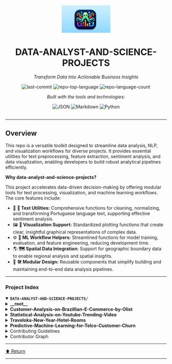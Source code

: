 <div id="top">

<!-- HEADER STYLE: CLASSIC -->
<div align="center">

<img src="data-analyst-and-science-projects.png" width="30%" style="position: relative; top: 0; right: 0;" alt="Project Logo"/>

# DATA-ANALYST-AND-SCIENCE-PROJECTS

<em>Transform Data Into Actionable Business Insights</em>

<!-- BADGES -->
<img src="https://img.shields.io/github/last-commit/reyharighy/data-analyst-and-science-projects?style=flat&logo=git&logoColor=white&color=0080ff" alt="last-commit">
<img src="https://img.shields.io/github/languages/top/reyharighy/data-analyst-and-science-projects?style=flat&color=0080ff" alt="repo-top-language">
<img src="https://img.shields.io/github/languages/count/reyharighy/data-analyst-and-science-projects?style=flat&color=0080ff" alt="repo-language-count">

<em>Built with the tools and technologies:</em>

<img src="https://img.shields.io/badge/JSON-000000.svg?style=flat&logo=JSON&logoColor=white" alt="JSON">
<img src="https://img.shields.io/badge/Markdown-000000.svg?style=flat&logo=Markdown&logoColor=white" alt="Markdown">
<img src="https://img.shields.io/badge/Python-3776AB.svg?style=flat&logo=Python&logoColor=white" alt="Python">

</div>
<br>

---

## Overview

This repo is a versatile toolkit designed to streamline data analysis, NLP, and visualization workflows for diverse projects. It provides essential utilities for text preprocessing, feature extraction, sentiment analysis, and data visualization, enabling developers to build robust analytical pipelines efficiently.

**Why data-analyst-and-science-projects?**

This project accelerates data-driven decision-making by offering modular tools for text processing, visualization, and machine learning workflows. The core features include:

- 🧩 **🎯 Text Utilities:** Comprehensive functions for cleaning, normalizing, and transforming Portuguese language text, supporting effective sentiment analysis.
- 🖼️ **🌟 Visualization Support:** Standardized plotting functions that create clear, insightful graphical representations of complex data.
- ⚙️ **🤖 ML Workflow Helpers:** Streamlined functions for model training, evaluation, and feature engineering, reducing development time.
- 🌎 **🗺️ Spatial Data Integration:** Support for geographic boundary data to enable regional analysis and spatial insights.
- 🔧 **🛠️ Modular Design:** Reusable components that simplify building and maintaining end-to-end data analysis pipelines.

---

### Project Index

<details open>
	<summary><b><code>DATA-ANALYST-AND-SCIENCE-PROJECTS/</code></b></summary>
	<!-- __root__ Submodule -->
	<details>
		<summary><b>__root__</b></summary>
		<blockquote>
			<div class='directory-path' style='padding: 8px 0; color: #666;'>
				<code><b>⦿ __root__</b></code>
			<table style='width: 100%; border-collapse: collapse;'>
			<thead>
				<tr style='background-color: #f8f9fa;'>
					<th style='width: 30%; text-align: left; padding: 8px;'>File Name</th>
					<th style='text-align: left; padding: 8px;'>Summary</th>
				</tr>
			</thead>
			</table>
		</blockquote>
	</details>
	<!-- Customer-Analysis-on-Brazillian-E-Commerce-by-Olist Submodule -->
	<details>
		<summary><b>Customer-Analysis-on-Brazillian-E-Commerce-by-Olist</b></summary>
		<blockquote>
			<div class='directory-path' style='padding: 8px 0; color: #666;'>
				<code><b>⦿ Customer-Analysis-on-Brazillian-E-Commerce-by-Olist</b></code>
			<table style='width: 100%; border-collapse: collapse;'>
			<thead>
				<tr style='background-color: #f8f9fa;'>
					<th style='width: 30%; text-align: left; padding: 8px;'>File Name</th>
					<th style='text-align: left; padding: 8px;'>Summary</th>
				</tr>
			</thead>
				<tr style='border-bottom: 1px solid #eee;'>
					<td style='padding: 8px;'><b><a href='https://github.com/reyharighy/data-analyst-and-science-projects/blob/master/Customer-Analysis-on-Brazillian-E-Commerce-by-Olist/text_utils.py'>text_utils.py</a></b></td>
					<td style='padding: 8px;'>- Provides a comprehensive suite of functions and classes for text preprocessing, feature extraction, and sentiment analysis tailored to Portuguese language data<br>- Facilitates cleaning, normalization, and transformation of textual data, enabling effective sentiment classification and visualization within a larger e-commerce analytics architecture<br>- Supports building robust NLP pipelines for customer feedback insights in the Brazilian e-commerce context.</td>
				</tr>
				<tr style='border-bottom: 1px solid #eee;'>
					<td style='padding: 8px;'><b><a href='https://github.com/reyharighy/data-analyst-and-science-projects/blob/master/Customer-Analysis-on-Brazillian-E-Commerce-by-Olist/viz_utils.py'>viz_utils.py</a></b></td>
					<td style='padding: 8px;'>- The <code>viz_utils.py</code> file serves as a utility module within the Customer Analysis on Brazilian E-Commerce project, providing essential functions for data visualization<br>- Its primary purpose is to streamline and standardize the creation and customization of plots, enabling clear and insightful graphical representations of customer data and e-commerce metrics<br>- By consolidating plotting functions, this module supports the overall architecture of the project, facilitating effective data exploration and communication through visually compelling charts.</td>
				</tr>
				<tr style='border-bottom: 1px solid #eee;'>
					<td style='padding: 8px;'><b><a href='https://github.com/reyharighy/data-analyst-and-science-projects/blob/master/Customer-Analysis-on-Brazillian-E-Commerce-by-Olist/ml_utils.py'>ml_utils.py</a></b></td>
					<td style='padding: 8px;'>- The <code>ml_utils.py</code> file serves as a utility module within the project, providing a collection of functions and classes to streamline machine learning workflows<br>- It facilitates tasks such as model training, evaluation, and analysis for classification and clustering algorithms, enabling data scientists and developers to focus on model development and improvement<br>- Overall, it enhances the efficiency and organization of the machine learning pipeline in the Brazilian e-commerce analysis project.</td>
				</tr>
				<tr style='border-bottom: 1px solid #eee;'>
					<td style='padding: 8px;'><b><a href='https://github.com/reyharighy/data-analyst-and-science-projects/blob/master/Customer-Analysis-on-Brazillian-E-Commerce-by-Olist/custom_transformers.py'>custom_transformers.py</a></b></td>
					<td style='padding: 8px;'>- Custom_transformers.pyThis module provides custom functions and transformer classes designed to streamline data preprocessing and feature engineering within the Brazilian e-commerce analysis project<br>- It facilitates efficient data ingestion and integrates tailored transformation steps into machine learning pipelines, supporting both data optimization and domain-specific processing tasks essential for the overall analytical architecture.</td>
				</tr>
				<tr style='border-bottom: 1px solid #eee;'>
					<td style='padding: 8px;'><b><a href='https://github.com/reyharighy/data-analyst-and-science-projects/blob/master/Customer-Analysis-on-Brazillian-E-Commerce-by-Olist/Brasil.json'>Brasil.json</a></b></td>
					<td style='padding: 8px;'>- Brasil.jsonThis file defines the geographical boundaries and regional classifications within Brazil, specifically detailing the states and their respective regions<br>- It serves as a foundational data source for spatial analysis and visualization tasks within the broader customer analysis project<br>- By providing precise geographic delineations, this file enables the project to associate customer data with specific locations, facilitating regional insights and targeted decision-making across Brazils diverse territories.</td>
				</tr>
				<tr style='border-bottom: 1px solid #eee;'>
					<td style='padding: 8px;'><b><a href='https://github.com/reyharighy/data-analyst-and-science-projects/blob/master/Customer-Analysis-on-Brazillian-E-Commerce-by-Olist/README.md'>README.md</a></b></td>
					<td style='padding: 8px;'>- The code file in this project is designed to facilitate comprehensive analysis of the Brazilian e-commerce marketplace, specifically focusing on data provided by Olist<br>- Its primary purpose is to process, clean, and analyze transactional and customer data to uncover insights into sales performance, customer behavior, and operational efficiency within the Olist platform<br>- By doing so, it supports data-driven decision-making aimed at enhancing marketplace strategies, improving customer satisfaction, and optimizing logistics and sales processes across Brazil’s e-commerce ecosystem.</td>
				</tr>
				<tr style='border-bottom: 1px solid #eee;'>
					<td style='padding: 8px;'><b><a href='https://github.com/reyharighy/data-analyst-and-science-projects/blob/master/Customer-Analysis-on-Brazillian-E-Commerce-by-Olist/Final_Project.ipynb'>Final_Project.ipynb</a></b></td>
					<td style='padding: 8px;'>- Final_Project.ipynbThis Jupyter Notebook serves as the core analytical report for the customer analysis of the Brazilian e-commerce platform Olist<br>- It consolidates data exploration, preprocessing, and insights generation to understand customer behaviors and segmentation<br>- The notebooks primary purpose is to facilitate data-driven decision-making by providing comprehensive analysis and visualizations that highlight key customer patterns, preferences, and potential opportunities for targeted marketing or service improvements within the broader e-commerce data architecture.</td>
				</tr>
			</table>
		</blockquote>
	</details>
	<!-- Statistical-Analysis-on-Youtube-Trending-Video Submodule -->
	<details>
		<summary><b>Statistical-Analysis-on-Youtube-Trending-Video</b></summary>
		<blockquote>
			<div class='directory-path' style='padding: 8px 0; color: #666;'>
				<code><b>⦿ Statistical-Analysis-on-Youtube-Trending-Video</b></code>
			<table style='width: 100%; border-collapse: collapse;'>
			<thead>
				<tr style='background-color: #f8f9fa;'>
					<th style='width: 30%; text-align: left; padding: 8px;'>File Name</th>
					<th style='text-align: left; padding: 8px;'>Summary</th>
				</tr>
			</thead>
				<tr style='border-bottom: 1px solid #eee;'>
					<td style='padding: 8px;'><b><a href='https://github.com/reyharighy/data-analyst-and-science-projects/blob/master/Statistical-Analysis-on-Youtube-Trending-Video/Data_Understanding.ipynb'>Data_Understanding.ipynb</a></b></td>
					<td style='padding: 8px;'>- Data Understanding in YouTube Trending Video AnalysisThis notebook provides a comprehensive exploration of the YouTube trending videos dataset, focusing on understanding the datas structure, content, and key characteristics<br>- It serves as a foundational step within the overall project architecture, enabling informed decision-making for subsequent analysis and modeling tasks<br>- By examining data distributions, identifying patterns, and clarifying data quality, this component ensures that the insights derived are accurate and meaningful, ultimately supporting the project's goal of analyzing trends and viewer engagement on YouTube.</td>
				</tr>
				<tr style='border-bottom: 1px solid #eee;'>
					<td style='padding: 8px;'><b><a href='https://github.com/reyharighy/data-analyst-and-science-projects/blob/master/Statistical-Analysis-on-Youtube-Trending-Video/Data_Preparation.ipynb'>Data_Preparation.ipynb</a></b></td>
					<td style='padding: 8px;'>- Data_Preparation.ipynbThis notebook serves as a crucial component within the overall data pipeline, responsible for transforming raw YouTube trending video data into a structured and analysis-ready format<br>- It imports foundational data understanding modules, ensuring consistency across the project, and performs data cleaning, feature engineering, and preprocessing steps<br>- These preparations enable accurate and insightful statistical analysis of trending videos, supporting the projects goal of understanding trends and patterns in YouTube content performance.</td>
				</tr>
				<tr style='border-bottom: 1px solid #eee;'>
					<td style='padding: 8px;'><b><a href='https://github.com/reyharighy/data-analyst-and-science-projects/blob/master/Statistical-Analysis-on-Youtube-Trending-Video/Explanatory_Data_Analysis.ipynb'>Explanatory_Data_Analysis.ipynb</a></b></td>
					<td style='padding: 8px;'>- Explanatory Data Analysis NotebookThis Jupyter notebook provides a comprehensive exploratory analysis of the YouTube trending videos dataset<br>- Its primary purpose is to uncover key patterns, insights, and trends within the data, facilitating a deeper understanding of factors influencing trending videos on YouTube<br>- This analysis serves as a foundational step for informing subsequent modeling, feature engineering, or strategic decision-making within the broader project architecture.</td>
				</tr>
				<tr style='border-bottom: 1px solid #eee;'>
					<td style='padding: 8px;'><b><a href='https://github.com/reyharighy/data-analyst-and-science-projects/blob/master/Statistical-Analysis-on-Youtube-Trending-Video/README.md'>README.md</a></b></td>
					<td style='padding: 8px;'>- Facilitates comprehensive statistical analysis of YouTube trending videos within the U.S<br>- region, aiming to uncover patterns, relationships, and insights that influence video popularity and engagement<br>- Supports data-driven decision-making by examining correlations, testing hypotheses, and visualizing trends to enhance content strategy and understanding of factors contributing to trending video sustainability.</td>
				</tr>
			</table>
		</blockquote>
	</details>
	<!-- Traveloka-New-Year-Hotel-Rooms Submodule -->
	<details>
		<summary><b>Traveloka-New-Year-Hotel-Rooms</b></summary>
		<blockquote>
			<div class='directory-path' style='padding: 8px 0; color: #666;'>
				<code><b>⦿ Traveloka-New-Year-Hotel-Rooms</b></code>
			<table style='width: 100%; border-collapse: collapse;'>
			<thead>
				<tr style='background-color: #f8f9fa;'>
					<th style='width: 30%; text-align: left; padding: 8px;'>File Name</th>
					<th style='text-align: left; padding: 8px;'>Summary</th>
				</tr>
			</thead>
				<tr style='border-bottom: 1px solid #eee;'>
					<td style='padding: 8px;'><b><a href='https://github.com/reyharighy/data-analyst-and-science-projects/blob/master/Traveloka-New-Year-Hotel-Rooms/Data_Understanding_and_Preparation.ipynb'>Data_Understanding_and_Preparation.ipynb</a></b></td>
					<td style='padding: 8px;'>- SummaryThis notebook serves as the foundational step in the data pipeline for the Traveloka New Year Hotel Rooms project<br>- It focuses on exploring, analyzing, and cleaning the raw data to ensure quality and consistency<br>- By preparing the data effectively, it enables accurate modeling and insights generation, supporting the overall goal of optimizing hotel room offerings and enhancing user experience during the New Year period<br>- This step is crucial for establishing a reliable data foundation for subsequent analysis and machine learning tasks within the project architecture.</td>
				</tr>
				<tr style='border-bottom: 1px solid #eee;'>
					<td style='padding: 8px;'><b><a href='https://github.com/reyharighy/data-analyst-and-science-projects/blob/master/Traveloka-New-Year-Hotel-Rooms/Explanatory_Data_Analysis.ipynb'>Explanatory_Data_Analysis.ipynb</a></b></td>
					<td style='padding: 8px;'>- Explanatory_Data_Analysis.ipynbThis notebook serves as the foundational analysis component of the project, providing insights into the hotel room data<br>- It explores and visualizes key patterns, trends, and relationships within the dataset to inform subsequent modeling and decision-making processes<br>- Overall, it helps establish a clear understanding of the data landscape, supporting the projects goal of optimizing hotel room offerings and enhancing user experience within the broader Traveloka platform.</td>
				</tr>
				<tr style='border-bottom: 1px solid #eee;'>
					<td style='padding: 8px;'><b><a href='https://github.com/reyharighy/data-analyst-and-science-projects/blob/master/Traveloka-New-Year-Hotel-Rooms/README.md'>README.md</a></b></td>
					<td style='padding: 8px;'>- Provides insights into hotel availability, customer satisfaction drivers, and optimal discount strategies to enhance revenue and guest experience during the New Year campaign<br>- By analyzing key factors such as ratings, reviews, and location, it supports data-driven decision-making for strategic pricing, feature improvements, and exclusive offers within the broader hotel industry data architecture.</td>
				</tr>
			</table>
		</blockquote>
	</details>
	<!-- Predictive-Machine-Learning-for-Telco-Customer-Churn Submodule -->
	<details>
		<summary><b>Predictive-Machine-Learning-for-Telco-Customer-Churn</b></summary>
		<blockquote>
			<div class='directory-path' style='padding: 8px 0; color: #666;'>
				<code><b>⦿ Predictive-Machine-Learning-for-Telco-Customer-Churn</b></code>
			<table style='width: 100%; border-collapse: collapse;'>
			<thead>
				<tr style='background-color: #f8f9fa;'>
					<th style='width: 30%; text-align: left; padding: 8px;'>File Name</th>
					<th style='text-align: left; padding: 8px;'>Summary</th>
				</tr>
			</thead>
				<tr style='border-bottom: 1px solid #eee;'>
					<td style='padding: 8px;'><b><a href='https://github.com/reyharighy/data-analyst-and-science-projects/blob/master/Predictive-Machine-Learning-for-Telco-Customer-Churn/Model_Benchmarking.ipynb'>Model_Benchmarking.ipynb</a></b></td>
					<td style='padding: 8px;'>- Model Benchmarking for Telco Customer Churn PredictionThis notebook serves as the core component for evaluating and comparing various machine learning models designed to predict customer churn within the Telco dataset<br>- It systematically benchmarks different algorithms to identify the most effective approach for accurate and reliable churn prediction<br>- By providing insights into model performance, this file supports the broader goal of enhancing customer retention strategies through data-driven decision-making in the overall project architecture.</td>
				</tr>
				<tr style='border-bottom: 1px solid #eee;'>
					<td style='padding: 8px;'><b><a href='https://github.com/reyharighy/data-analyst-and-science-projects/blob/master/Predictive-Machine-Learning-for-Telco-Customer-Churn/Imbalanced_Dataset.ipynb'>Imbalanced_Dataset.ipynb</a></b></td>
					<td style='padding: 8px;'>- The <code>Imbalanced_Dataset.ipynb</code> notebook serves as a foundational component within the predictive machine learning pipeline for telco customer churn analysis<br>- Its primary purpose is to load and prepare the dataset, specifically addressing class imbalance issues, and to integrate key modeling components from the <code>Model_Benchmarking</code> module<br>- This setup enables subsequent model training, evaluation, and benchmarking efforts, ensuring that the dataset is appropriately configured for robust churn prediction across the entire architecture.</td>
				</tr>
				<tr style='border-bottom: 1px solid #eee;'>
					<td style='padding: 8px;'><b><a href='https://github.com/reyharighy/data-analyst-and-science-projects/blob/master/Predictive-Machine-Learning-for-Telco-Customer-Churn/Model_Explanation.ipynb'>Model_Explanation.ipynb</a></b></td>
					<td style='padding: 8px;'>- Model Explanation NotebookThis notebook serves as a comprehensive interpretability layer within the Predictive Machine Learning for Telco Customer Churn project<br>- Its primary purpose is to analyze and elucidate the predictive models developed to identify customer churn<br>- By importing related notebooks and leveraging various explanation techniques, it provides insights into feature importance and model decision-making processes<br>- This enhances transparency, enabling stakeholders to understand the factors driving customer attrition predictions and supporting data-driven decision-making across the overall architecture.</td>
				</tr>
				<tr style='border-bottom: 1px solid #eee;'>
					<td style='padding: 8px;'><b><a href='https://github.com/reyharighy/data-analyst-and-science-projects/blob/master/Predictive-Machine-Learning-for-Telco-Customer-Churn/Data_Understanding.ipynb'>Data_Understanding.ipynb</a></b></td>
					<td style='padding: 8px;'>- Data_Understanding.ipynbThis notebook serves as the foundational step in the predictive machine learning pipeline for the telco customer churn project<br>- It focuses on comprehending the business problem by analyzing the telecommunications market landscape and identifying key factors influencing customer retention<br>- The insights gained here guide subsequent data processing and modeling efforts, ensuring that the solution aligns with business objectives and addresses real-world challenges in reducing customer churn.</td>
				</tr>
				<tr style='border-bottom: 1px solid #eee;'>
					<td style='padding: 8px;'><b><a href='https://github.com/reyharighy/data-analyst-and-science-projects/blob/master/Predictive-Machine-Learning-for-Telco-Customer-Churn/Explanatory_Data_Analysis.ipynb'>Explanatory_Data_Analysis.ipynb</a></b></td>
					<td style='padding: 8px;'>- Explanatory Data AnalysisThis notebook serves as the foundational step in the project, providing a comprehensive exploration of the telco customer dataset<br>- It aims to understand data distributions, identify key features, and uncover patterns or relationships that influence customer churn<br>- By performing detailed visualizations and statistical summaries, it informs feature selection and preprocessing strategies, ultimately guiding the development of accurate predictive models within the overall machine learning pipeline.</td>
				</tr>
				<tr style='border-bottom: 1px solid #eee;'>
					<td style='padding: 8px;'><b><a href='https://github.com/reyharighy/data-analyst-and-science-projects/blob/master/Predictive-Machine-Learning-for-Telco-Customer-Churn/Feature_Engineering.ipynb'>Feature_Engineering.ipynb</a></b></td>
					<td style='padding: 8px;'>- The <code>Feature_Engineering.ipynb</code> notebook plays a crucial role in transforming raw customer data into a structured, informative format suitable for machine learning models<br>- It focuses on creating meaningful features that enhance the predictive power of models aimed at identifying telco customer churn<br>- By systematically engineering features, this component ensures that the data fed into the modeling pipeline is optimized for accuracy and robustness, thereby underpinning the overall architectures goal of reliable churn prediction.</td>
				</tr>
				<tr style='border-bottom: 1px solid #eee;'>
					<td style='padding: 8px;'><b><a href='https://github.com/reyharighy/data-analyst-and-science-projects/blob/master/Predictive-Machine-Learning-for-Telco-Customer-Churn/Hyperparameter_Tuning.ipynb'>Hyperparameter_Tuning.ipynb</a></b></td>
					<td style='padding: 8px;'>- Hyperparameter Tuning for Telco Customer Churn PredictionThis notebook orchestrates the hyperparameter tuning process for the customer churn prediction model within the Telco dataset project<br>- It leverages imported datasets and pre-defined estimators to optimize model performance by systematically exploring the best hyperparameter configurations<br>- Overall, this code facilitates the enhancement of predictive accuracy and robustness, contributing to the broader goal of developing a reliable churn prediction system as part of the projects machine learning architecture.</td>
				</tr>
				<tr style='border-bottom: 1px solid #eee;'>
					<td style='padding: 8px;'><b><a href='https://github.com/reyharighy/data-analyst-and-science-projects/blob/master/Predictive-Machine-Learning-for-Telco-Customer-Churn/README.md'>README.md</a></b></td>
					<td style='padding: 8px;'>- Provides the core predictive modeling logic to identify customers at risk of churn based on their usage patterns<br>- It integrates data preprocessing, feature engineering, model training, and evaluation, enabling targeted retention strategies<br>- This component is essential within the architecture to support data-driven decision-making for customer retention efforts in the telco ecosystem.</td>
				</tr>
			</table>
		</blockquote>
	</details>
</details>

<details closed>
<summary>Contributing Guidelines</summary>

1. **Fork the Repository**: Start by forking the project repository to your github account.
2. **Clone Locally**: Clone the forked repository to your local machine using a git client.
   ```sh
   git clone https://github.com/reyharighy/data-analyst-and-science-projects
   ```
3. **Create a New Branch**: Always work on a new branch, giving it a descriptive name.
   ```sh
   git checkout -b new-feature-x
   ```
4. **Make Your Changes**: Develop and test your changes locally.
5. **Commit Your Changes**: Commit with a clear message describing your updates.
   ```sh
   git commit -m 'Implemented new feature x.'
   ```
6. **Push to github**: Push the changes to your forked repository.
   ```sh
   git push origin new-feature-x
   ```
7. **Submit a Pull Request**: Create a PR against the original project repository. Clearly describe the changes and their motivations.
8. **Review**: Once your PR is reviewed and approved, it will be merged into the main branch. Congratulations on your contribution!
</details>

<details closed>
<summary>Contributor Graph</summary>
<br>
<p align="left">
   <a href="https://github.com{/reyharighy/data-analyst-and-science-projects/}graphs/contributors">
      <img src="https://contrib.rocks/image?repo=reyharighy/data-analyst-and-science-projects">
   </a>
</p>
</details>

---

<div align="left"><a href="#top">⬆ Return</a></div>

---
